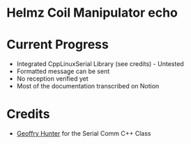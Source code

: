 # Helmz Coil Manipulator echo

# Current Progress
* Integrated CppLinuxSerial Library (see credits) - Untested
* Formatted message can be sent
* No reception verified yet
* Most of the documentation transcribed on Notion

# Credits
* [Geoffry Hunter](https://github.com/gbmhunter/CppLinuxSerial) for the Serial Comm C++ Class